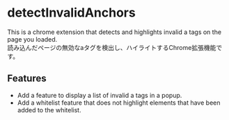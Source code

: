 # detectInvalidAnchors
This is a chrome extension that detects and highlights invalid a tags on the page you loaded.  
読み込んだページの無効なaタグを検出し、ハイライトするChrome拡張機能です。

## Features
- Add a feature to display a list of invalid a tags in a popup.
- Add a whitelist feature that does not highlight elements that have been added to the whitelist.